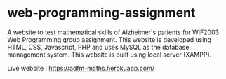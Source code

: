 # web-programming-assignment

A website to test mathematical skills of Alzheimer's patients for WIF2003 Web Programming group assignment. This website is developed using HTML, CSS, Javascript, PHP and uses MySQL as the database management system. This website is built using local server (XAMPP).

Live website : https://adfm-maths.herokuapp.com/
